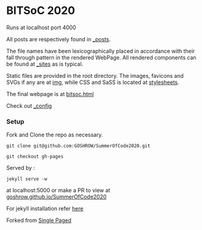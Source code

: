 # BITSoC 2020

Runs at localhost port 4000

All posts are respectively found in [_posts](./_posts). 

The file names have been lexicographically placed in accordance with their fall through pattern in the rendered WebPage. 
All rendered components can be found at [_sites](./_sites) as is typical.

Static files are provided in the root directory. The images, favicons and SVGs if any are at [img](./img), while CSS and SaSS is located at [stylesheets](./stylesheets).

The final webpage is at [bitsoc.html](./bitsoc.html)

Check out [_config](_config.yml)

### Setup

Fork and Clone the repo as necessary. 
```
git clone git@github.com:GOSHROW/SummerOfCode2020.git
```

```
git checkout gh-pages
```

Served by :

```
jekyll serve -w
```

at localhost:5000 
or make a PR to view at [goshrow.github.io/SummerOfCode2020](goshrow.github.io/SummerOfCode2020)


For jekyll installation refer [here](https://jekyllrb.com/docs/installation/)

Forked from [Single Paged](https://github.com/t413/SinglePaged)